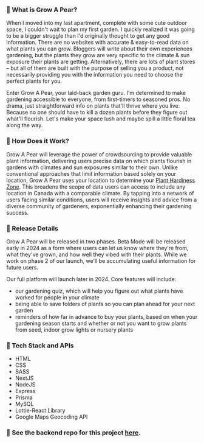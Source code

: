 ### 🌱 What is Grow A Pear?

When I moved into my last apartment, complete with some cute outdoor space, I couldn't wait to plan my first garden. I quickly realized it was going to be a bigger struggle than I'd originally thought to get any good information. There are no websites with accurate & easy-to-read data on what plants you can grow. Bloggers will write about their own experiences gardening, but the plants they grow are very specific to the climate & sun exposure their plants are getting. Alternatively, there are lots of plant stores – but all of them are built with the purpose of selling you a product, not necessarily providing you with the information you need to choose the perfect plants for you.

Enter Grow A Pear, your laid-back garden guru. I'm determined to make gardening accessible to everyone, from first-timers to seasoned pros. No drama, just straightforward info on plants that'll thrive where you live. Because no one should have to kill a dozen plants before they figure out what'll flourish. Let's make your space lush and maybe spill a little floral tea along the way.

### 🌱 How Does it Work?

Grow A Pear will leverage the power of crowdsourcing to provide valuable plant information, delivering users precise data on which plants flourish in gardens with climates and sun exposures similar to their own. Unlike conventional approaches that limit information based solely on your location, Grow A Pear uses your location to determine your [Plant Hardiness Zone](http://www.planthardiness.gc.ca/?m=1&lang=en). This broadens the scope of data users can access to include any location in Canada with a comparable climate. By tapping into a network of users facing similar conditions, users will receive insights and advice from a diverse community of gardeners, exponentially enhancing their gardening success.

### 🌱 Release Details

Grow A Pear will be released in two phases. Beta Mode will be released early in 2024 as a form where users can let us know where they're from, what they've grown, and how well they vibed with their plants. While we work on phase 2 of our launch, we'll be accumulating useful information for future users.

Our full platform will launch later in 2024. Core features will include:
- our gardening quiz, which will help you figure out what plants have worked for people in your climate
- being able to save folders of plants so you can plan ahead for your next garden
- reminders of how far in advance to buy your plants, based on when your gardening season starts and whether or not you want to grow plants from seed, indoor grow lights or nursery plants

### 🌱 Tech Stack and APIs

- HTML
- CSS
- SASS
- NextJS
- NodeJS
- Express
- Prisma
- MySQL
- Lottie-React Library
- Google Maps Geocoding API

### 🌱 See the backend repo for this project [here](https://github.com/meredith-j/grow-a-pear-backend).